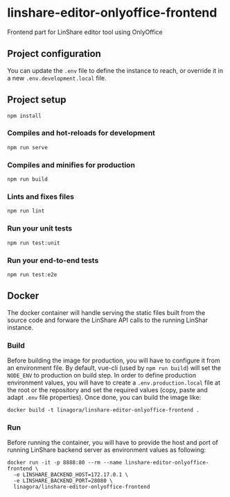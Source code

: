 # linshare-editor-onlyoffice-frontend

Frontend part for LinShare editor tool using OnlyOffice

## Project configuration

You can update the `.env` file to define the instance to reach, or override it in a new `.env.development.local` file.

## Project setup
```
npm install
```

### Compiles and hot-reloads for development
```
npm run serve
```

### Compiles and minifies for production
```
npm run build
```

### Lints and fixes files
```
npm run lint
```

### Run your unit tests
```
npm run test:unit
```

### Run your end-to-end tests
```
npm run test:e2e
```

## Docker

The docker container will handle serving the static files built from the source code and forware the LinShare API calls to the running LinShar instance.

### Build

Before building the image for production, you will have to configure it from an environment file. By default, vue-cli (used by `npm run build`) will set the `NODE_ENV` to production on build step. In order to define production environment values, you will have to create a `.env.production.local` file at the root or the repository and set the required values (copy, paste and adapt `.env` file properties). Once done, you can build the image like:

```
docker build -t linagora/linshare-editor-onlyoffice-frontend .
```

### Run

Before running the container, you will have to provide the host and port of running LinShare backend server as environment values as following:

```
docker run -it -p 8888:80 --rm --name linshare-editor-onlyoffice-frontend \
  -e LINSHARE_BACKEND_HOST=172.17.0.1 \
  -e LINSHARE_BACKEND_PORT=28080 \
  linagora/linshare-editor-onlyoffice-frontend
```
